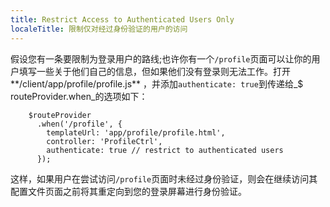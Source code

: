 ```yaml
---
title: Restrict Access to Authenticated Users Only
localeTitle: 限制仅对经过身份验证的用户的访问
---
```

假设您有一条要限制为登录用户的路线;也许你有一个`/profile`页面可以让你的用户填写一些关于他们自己的信息，但如果他们没有登录则无法工作。打开**/client/app/profile/profile.js** ，并添加`authenticate: true`到传递给_$ routeProvider.when_的选项如下：
```
    $routeProvider 
      .when('/profile', { 
        templateUrl: 'app/profile/profile.html', 
        controller: 'ProfileCtrl', 
        authenticate: true // restrict to authenticated users 
      }); 
```

这样，如果用户在尝试访问`/profile`页面时未经过身份验证，则会在继续访问其配置文件页面之前将其重定向到您的登录屏幕进行身份验证。